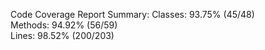 

Code Coverage Report Summary:
  Classes: 93.75% (45/48)    
  Methods: 94.92% (56/59)    
  Lines:   98.52% (200/203)  

